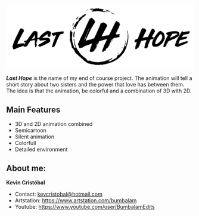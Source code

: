 ![](https://github.com/bumbalam/LastHope/blob/master/ArtSources/Logo/lasthope_logo_banner.png)

_**Last Hope**_ is the name of my end of course project. The animation will tell a short story about two sisters and the power that love has between them. The idea is that the animation, be colorful and a combination of 3D with 2D.

## Main Features
* 3D and 2D animation combined
* Semicartoon
* Silent animation
* Colorfull
* Detailed environment

## About me:

**Kevin Cristóbal**

* Contact: kevcristobal@hotmail.com
* Artstation: https://www.artstation.com/bumbalam
* Youtube: https://www.youtube.com/user/BumbalamEdits
